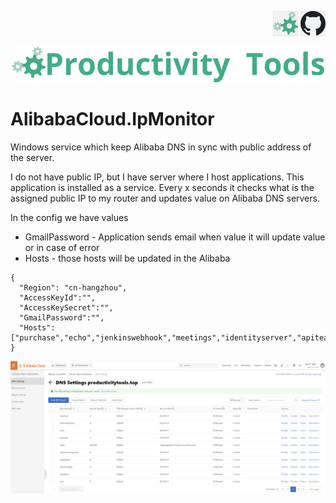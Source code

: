 <!--Category:C#--> 
 <p align="right">
    <a href="http://productivitytools.tech/get-onedrivedirectory/"><img src="Images/Header/ProductivityTools_green_40px_2.png" /><a> 
    <a href="https://github.com/pwujczyk/ProductivityTools.AlibabaCloud.IpMonitor"><img src="Images/Header/Github_border_40px.png" /></a>
</p>
<p align="center">
    <a href="http://http://productivitytools.tech/">
        <img src="Images/Header/LogoTitle_green_500px.png" />
    </a>
</p>


# AlibabaCloud.IpMonitor

Windows service which keep Alibaba DNS in sync with public address of the server.

<!--more-->

I do not have public IP, but I have server where I host applications. This application is installed as a service. Every x seconds it checks what is the assigned public IP to my router and updates value on Alibaba DNS servers. 


In the config we have values
- GmailPassword - Application sends email when value it will update value or in case of error
- Hosts - those hosts will be updated in the Alibaba
```
{
  "Region": "cn-hangzhou",
  "AccessKeyId":"",
  "AccessKeySecret":"",
  "GmailPassword":"", 
  "Hosts":["purchase","echo","jenkinswebhook","meetings","identityserver","apiteammanagement","apigettask3","apitraininglog","apisalaries","cam","apitrips","remote"]
}
```

![](Images/2023-04-23-07-49-56.png)